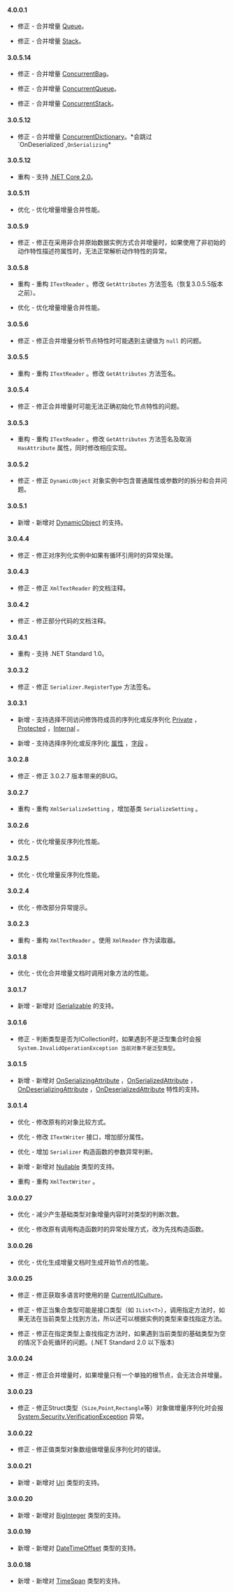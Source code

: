 #### 4.0.0.1

* 修正 - 合并增量 [Queue](https://msdn.microsoft.com/zh-cn/library/7977ey2c(v=vs.110).aspx)。

* 修正 - 合并增量 [Stack](https://msdn.microsoft.com/zh-cn/library/3278tedw(v=vs.110).aspx)。

#### 3.0.5.14

* 修正 - 合并增量 [ConcurrentBag](https://msdn.microsoft.com/zh-cn/library/dd381779(v=vs.110).aspx)。

* 修正 - 合并增量 [ConcurrentQueue](https://msdn.microsoft.com/zh-cn/library/dd267265(v=vs.110).aspx)。

* 修正 - 合并增量 [ConcurrentStack](https://msdn.microsoft.com/zh-cn/library/dd267331(v=vs.110).aspx)。

#### 3.0.5.12

* 修正 - 合并增量 [ConcurrentDictionary](https://msdn.microsoft.com/zh-cn/library/dd287191(v=vs.110))。*会跳过 `OnDeserialized`,`OnSerializing`*

#### 3.0.5.12

* 重构 - 支持 [.NET Core 2.0](https://github.com/dotnet/core/blob/master/release-notes/2.0/2.0.0.md)。

#### 3.0.5.11

* 优化 - 优化增量增量合并性能。

#### 3.0.5.9

* 修正 - 修正在采用非合并原始数据实例方式合并增量时，如果使用了非初始的动作特性描述符属性时，无法正常解析动作特性的异常。

#### 3.0.5.8

* 重构 - 重构 `ITextReader` 。修改 `GetAttributes` 方法签名（恢复3.0.5.5版本之前）。

* 优化 - 优化增量增量合并性能。

#### 3.0.5.6

* 修正 - 修正合并增量分析节点特性时可能遇到主键值为 `null` 的问题。

#### 3.0.5.5

* 重构 - 重构 `ITextReader` 。修改 `GetAttributes` 方法签名。

#### 3.0.5.4

* 修正 - 修正合并增量时可能无法正确初始化节点特性的问题。

#### 3.0.5.3

* 重构 - 重构 `ITextReader` 。修改 `GetAttributes` 方法签名及取消 `HasAttribute` 属性，同时修改相应实现。

#### 3.0.5.2

* 修正 - 修正 `DynamicObject` 对象实例中包含普通属性或参数时的拆分和合并问题。

#### 3.0.5.1

* 新增 - 新增对 [DynamicObject](https://msdn.microsoft.com/zh-cn/library/system.dynamic.dynamicobject.aspx) 的支持。

#### 3.0.4.4

* 修正 - 修正对序列化实例中如果有循环引用时的异常处理。

#### 3.0.4.3

* 修正 - 修正 `XmlTextReader` 的文档注释。

#### 3.0.4.2

* 修正 - 修正部分代码的文档注释。

#### 3.0.4.1

* 重构 - 支持 .NET Standard 1.0。

#### 3.0.3.2

* 修正 - 修正 `Serializer.RegisterType` 方法签名。

#### 3.0.3.1

* 新增 - 支持选择不同访问修饰符成员的序列化或反序列化 [Private](https://docs.microsoft.com/zh-cn/dotnet/csharp/language-reference/keywords/private)
，[Protected](https://docs.microsoft.com/zh-cn/dotnet/csharp/language-reference/keywords/protected)
，[Internal](https://docs.microsoft.com/zh-cn/dotnet/csharp/language-reference/keywords/internal) 。

* 新增 - 支持选择序列化或反序列化 [属性](https://docs.microsoft.com/zh-cn/dotnet/csharp/programming-guide/classes-and-structs/properties)
，[字段](https://docs.microsoft.com/zh-cn/dotnet/csharp/programming-guide/classes-and-structs/fields) 。

#### 3.0.2.8

* 修正 - 修正 3.0.2.7 版本带来的BUG。

#### 3.0.2.7

* 重构 - 重构 `XmlSerializeSetting` ，增加基类 `SerializeSetting` 。

#### 3.0.2.6

* 优化 - 优化增量反序列化性能。

#### 3.0.2.5

* 优化 - 优化增量反序列化性能。

#### 3.0.2.4

* 优化 - 修改部分异常提示。

#### 3.0.2.3

* 重构 - 重构 `XmlTextReader` 。使用 `XmlReader` 作为读取器。

#### 3.0.1.8

* 优化 - 优化合并增量文档时调用对象方法的性能。

#### 3.0.1.7

* 新增 - 新增对 [ISerializable](https://msdn.microsoft.com/zh-cn/library/system.runtime.serialization.iserializable(v=vs.110).aspx) 的支持。

#### 3.0.1.6

* 修正 - 判断类型是否为ICollection时，如果遇到不是泛型集合时会报 `System.InvalidOperationException 当前对象不是泛型类型`。

#### 3.0.1.5

* 新增 - 新增对 [OnSerializingAttribute](https://msdn.microsoft.com/zh-cn/library/system.runtime.serialization.onserializingattribute(v=vs.110).aspx)
，[OnSerializedAttribute](https://msdn.microsoft.com/zh-cn/library/system.runtime.serialization.onserializedattribute(v=vs.110).aspx)
，[OnDeserializingAttribute](https://msdn.microsoft.com/zh-cn/library/system.runtime.serialization.ondeserializingattribute(v=vs.110).aspx)
，[OnDeserializedAttribute](https://msdn.microsoft.com/zh-cn/library/system.runtime.serialization.ondeserializedattribute(v=vs.110).aspx) 特性的支持。

#### 3.0.1.4

* 优化 - 修改原有的对象比较方式。

* 优化 - 修改 `ITextWriter` 接口，增加部分属性。

* 优化 - 增加 `Serializer` 构造函数的参数异常判断。

* 新增 - 新增对 [Nullable](https://msdn.microsoft.com/zh-cn/library/system.nullable.aspx) 类型的支持。

* 重构 - 重构 `XmlTextWriter` 。

#### 3.0.0.27

* 优化 - 减少产生基础类型对象增量内容时对类型的判断次数。

* 优化 - 修改原有调用构造函数时的异常处理方式，改为先找构造函数。

#### 3.0.0.26

* 优化 - 优化生成增量文档时生成开始节点的性能。

#### 3.0.0.25

* 修正 - 修正获取多语言时使用的是 [CurrentUICulture](https://msdn.microsoft.com/zh-cn/library/system.globalization.cultureinfo.currentuiculture(v=vs.110).aspx)。

* 修正 - 修正当集合类型可能是接口类型（如 `IList<T>`），调用指定方法时，如果无法在当前类型上找到方法，所以还可以根据实例的类型来查找指定方法。

* 修正 - 修正在指定类型上查找指定方法时，如果遇到当前类型的基础类型为空的情况下会死循环的问题。(.NET Standard 2.0 以下版本)

#### 3.0.0.24

* 修正 - 修正合并增量时，如果增量只有一个单独的根节点，会无法合并增量。

#### 3.0.0.23

* 修正 - 修正Struct类型（`Size`,`Point`,`Rectangle`等）对象做增量序列化时会报 [System.Security.VerificationException](https://msdn.microsoft.com/zh-cn/library/system.security.verificationexception(v=vs.110).aspx) 异常。

#### 3.0.0.22

* 修正 - 修正值类型对象数组做增量反序列化时的错误。

#### 3.0.0.21

* 新增 - 新增对 [Uri](https://msdn.microsoft.com/zh-cn/library/system.uri(v=vs.110).aspx) 类型的支持。

#### 3.0.0.20

* 新增 - 新增对 [BigInteger](https://msdn.microsoft.com/zh-cn/library/system.numerics.biginteger(v=vs.110).aspx) 类型的支持。

#### 3.0.0.19

* 新增 - 新增对 [DateTimeOffset](https://msdn.microsoft.com/library/system.datetimeoffset.aspx) 类型的支持。

#### 3.0.0.18

* 新增 - 新增对 [TimeSpan](https://msdn.microsoft.com/zh-cn/library/system.timespan.aspx) 类型的支持。
